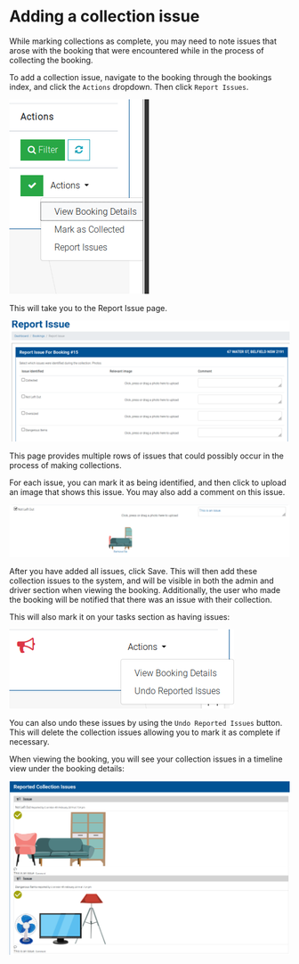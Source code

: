 # Adding a collection issue

While marking collections as complete, you may need to note issues that arose with the booking that were encountered while in the process of collecting the booking.

To add a collection issue, navigate to the booking through the bookings index, and click the `Actions` dropdown. Then click `Report Issues`.

![button](../.gitbook/assets/bookings-3.png)

This will take you to the Report Issue page.

![collection](../.gitbook/assets/collection-1.png)

This page provides multiple rows of issues that could possibly occur in the process of making collections.

For each issue, you can mark it as being identified, and then click to upload an image that shows this issue. You may also add a comment on this issue.

![collection2](../.gitbook/assets/collection-2.png)

After you have added all issues, click Save. This will then add these collection issues to the system, and will be visible in both the admin and driver section when viewing the booking. Additionally, the user who made the booking will be notified that there was an issue with their collection.

This will also mark it on your tasks section as having issues:

![collection3](../.gitbook/assets/collection-3.png)

You can also undo these issues by using the `Undo Reported Issues` button. This will delete the collection issues allowing you to mark it as complete if necessary.

When viewing the booking, you will see your collection issues in a timeline view under the booking details:

![collection4](../.gitbook/assets/collection-4.png)

